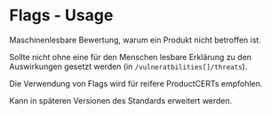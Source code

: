 # Flags - Usage

Maschinenlesbare Bewertung, warum ein Produkt nicht betroffen ist.

Sollte nicht ohne eine für den Menschen lesbare Erklärung zu den Auswirkungen gesetzt werden (in `/vulneratbilities[]/threats`).

Die Verwendung von Flags wird für reifere ProductCERTs empfohlen.

Kann in späteren Versionen des Standards erweitert werden.

